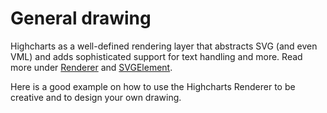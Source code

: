# General drawing

Highcharts as a well-defined rendering layer that abstracts SVG (and even VML) and adds sophisticated support for text handling and more. Read more under [Renderer](http://api.highcharts.com/highcharts/Renderer) and [SVGElement](http://api.highcharts.com/highcharts/Element).

Here is a good example on how to use the Highcharts Renderer to be creative and to design your own drawing.